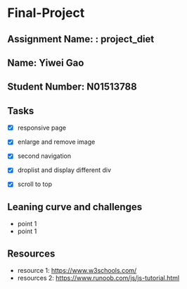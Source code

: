 # Final-Project
## Assignment Name: : project_diet

## Name: Yiwei Gao

## Student Number: N01513788

## Tasks

- [x] responsive page
- [x] enlarge and remove image
- [x] second navigation
- [x] droplist and display different div
- [x] scroll to top



## Leaning curve and challenges

- point 1
- point 1

## Resources

- resource 1: https://www.w3schools.com/
- resources 2: https://www.runoob.com/js/js-tutorial.html
